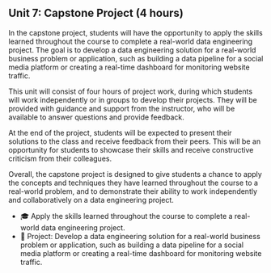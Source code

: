 ## Unit 7: Capstone Project (4 hours)

In the capstone project, students will have the opportunity to apply the skills learned throughout the course to complete a real-world data engineering project. The goal is to develop a data engineering solution for a real-world business problem or application, such as building a data pipeline for a social media platform or creating a real-time dashboard for monitoring website traffic.

This unit will consist of four hours of project work, during which students will work independently or in groups to develop their projects. They will be provided with guidance and support from the instructor, who will be available to answer questions and provide feedback.

At the end of the project, students will be expected to present their solutions to the class and receive feedback from their peers. This will be an opportunity for students to showcase their skills and receive constructive criticism from their colleagues.

Overall, the capstone project is designed to give students a chance to apply the concepts and techniques they have learned throughout the course to a real-world problem, and to demonstrate their ability to work independently and collaboratively on a data engineering project. 

- 🎓 Apply the skills learned throughout the course to complete a real-world data engineering project.
- 📝 Project: Develop a data engineering solution for a real-world business problem or application, such as building a data pipeline for a social media platform or creating a real-time dashboard for monitoring website traffic.
